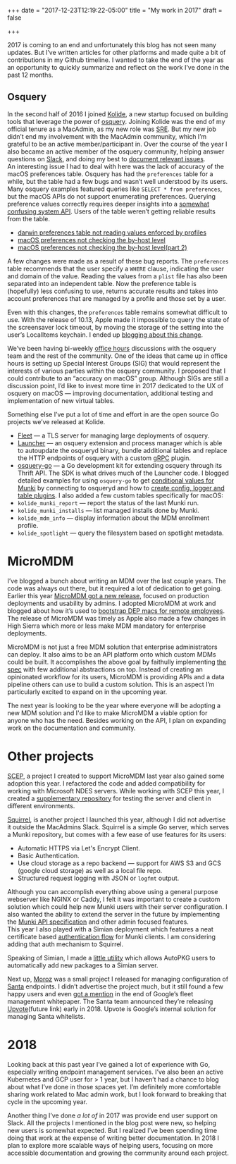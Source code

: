 +++
date = "2017-12-23T12:19:22-05:00"
title = "My work in 2017"
draft = false

+++

2017 is coming to an end and unfortunately this blog has not seen many updates. But I’ve written articles for other platforms and made quite a bit of contributions in my Github timeline. I wanted to take the end of the year as an opportunity to quickly summarize and reflect on the work I’ve done in the past 12 months. 

<!--more-->

## Osquery 

In the second half of 2016 I joined [Kolide](https://kolide.com/), a new startup focused on building tools that leverage the power of [osquery](https://osquery.io/). Joining Kolide was the end of my official tenure as a MacAdmin, as my new role was [SRE](https://landing.google.com/sre/). But my new job didn’t end my involvement with the MacAdmin community, which I’m grateful to be an active member/participant in. Over the course of the year I also became an active member of the osquery community, helping answer questions on [Slack](https://osquery-slack.herokuapp.com/), and doing my best to [document relevant issues](https://github.com/facebook/osquery/issues?utf8=%E2%9C%93&q=author%3Agroob+).  
An interesting issue I had to deal with here was the lack of accuracy of the macOS preferences table. Osquery has had the `preferences` table for a while, but the table had a few bugs and wasn’t well understood by its users. Many osquery examples featured queries like `SELECT * from preferences`, but the macOS APIs do not support enumerating preferences. Querying preference values correctly requires deeper insights into a [somewhat confusing system API](https://developer.apple.com/library/content/documentation/CoreFoundation/Conceptual/CFPreferences/Concepts/PreferenceDomains.html#//apple_ref/doc/uid/20001168-CJBEJBHH). Users of the table weren’t getting reliable results from the table. 


- [darwin preferences table not reading values enforced by profiles](https://github.com/facebook/osquery/issues/3083)
- [macOS preferences not checking the by-host level](https://github.com/facebook/osquery/issues/3501)
- [macOS preferences not checking the by-host level(part 2)](https://github.com/facebook/osquery/issues/3942) 

A few changes were made as a result of these bug reports. 
The `preferences` table recommends that the user specify a `WHERE` clause, indicating the user and domain of the value. Reading the values from a `plist` file has also been separated into an independent table. Now the preference table is (hopefully) less confusing to use, returns accurate results and takes into account preferences that are managed by a profile and those set by a user. 

Even with this changes, the `preferences` table remains somewhat difficult to use. With the release of 10.13, Apple made it impossible to query the state of the screensaver lock timeout, by moving the storage of the setting into the user’s LocalItems keychain. I ended up [blogging about this change](https://blog.kolide.com/screensaver-security-on-macos-10-13-is-broken-a385726e2ae2).

We’ve been having  bi-weekly [office hours](https://twitter.com/osquery/status/941725274109906945) discussions with the osquery team and the rest of the community. One of the ideas that came up in office hours is setting up Special Interest Groups (SIG) that would represent the interests of various parties within the osquery community. I proposed that I could contribute to an “accuracy on macOS” group. Although SIGs are still a discussion point, I’d like to invest more time in 2017 dedicated to the UX of osquery on macOS — improving documentation, additional testing and implementation of new virtual tables. 

Something else I’ve put a lot of time and effort in are the open source Go projects we’ve released at Kolide. 

- [Fleet](https://github.com/kolide/fleet) — a TLS server for managing large deployments of osquery.  
- [Launcher](https://github.com/kolide/launcher) — an osquery extension and process manager which is able to autoupdate the osqueryd binary, bundle additional tables and replace the HTTP endpoints of osquery with a custom [gRPC](https://grpc.io/) plugin.
- [osquery-go](https://github.com/kolide/osquery-go) — a Go development kit for extending osquery through its Thrift API. The SDK is what drives much of the Launcher code. I blogged detailed examples for using `osquery-go` to get [conditional values for Munki](https://blog.kolide.com/power-up-munki-conditions-with-osquery-3de186a239d3) by connecting to osqueryd and how to [create config, logger and table plugins](https://blog.gopheracademy.com/advent-2017/osquery-sdk/). I also added a few custom tables specifically for macOS: 
- `kolide_munki_report` — report the status of the last Munki run. 
- `kolide_munki_installs` — list managed installs done by Munki. 
- `kolide_mdm_info` — display information about the MDM enrollment profile.  
- `kolide_spotlight` — query the filesystem based on spotlight metadata. 


# MicroMDM 

I’ve blogged a bunch about writing an MDM over the last couple years. The code was always out there, but it required a lot of dedication to get going. Earlier this year [MicroMDM got a new release](https://micromdm.io/), focused on production deployments and usability by admins. I adopted MicroMDM at work and blogged about how it’s used to [bootstrap DEP macs for remote employees](https://blog.kolide.com/macos-on-boarding-at-kolide-fab71345986e). 
The release of MicroMDM was timely as Apple also made a few changes in High Sierra which more or less make MDM mandatory for enterprise deployments. 

MicroMDM is not just a free MDM solution that enterprise administrators can deploy. It also aims to be an API platform onto which custom MDMs could be built. It accomplishes the above goal by faithully implementing [the spec](https://developer.apple.com/library/content/documentation/Miscellaneous/Reference/MobileDeviceManagementProtocolRef/3-MDM_Protocol/MDM_Protocol.html) with few additional abstractions on top. Instead of creating an opinionated workflow for its users, MicroMDM is providing APIs and a data pipeline others can use to build a custom solution. This is an aspect I’m particularly excited to expand on in the upcoming year.

The next year is looking to be the year where everyone will be adopting a new MDM solution and I'd like to make MicroMDM a viable option for anyone who has the need. Besides working on the API, I plan on expanding work on the documentation and community.


# Other projects

[SCEP](https://github.com/micromdm/scep), a project I created to support MicroMDM last year also gained some adoption this year. I refactored the code and added compatibility for working with Microsoft NDES servers. While working with SCEP this year, I created a [supplementary repository](https://github.com/groob/mac-scep-playground) for testing the server and client in different environments. 

[Squirrel](https://github.com/micromdm/squirrel), is another project I launched this year, although I did not advertise it outside the MacAdmins Slack. Squirrel is a simple Go server, which serves a Munki repository, but comes with a few ease of use features for its users:


- Automatic HTTPS via Let's Encrypt Client.
- Basic Authentication.
- Use cloud storage as a repo backend — support for AWS S3 and GCS (google cloud storage) as well as a local file repo.
- Structured request logging with JSON or `logfmt` output.

Although you can accomplish everything above using a general purpose webserver like NGINX or Caddy, I felt it was important to create a custom solution which could help new Munki users with their server configuration. I also wanted the ability to extend the server in the future by implementing the [Munki API specification](https://github.com/munki/mwa2/wiki/API-notes) and other admin focused features.  
This year I also played with a Simian deployment which features a neat certificate based [authentication flow](https://github.com/groob/go-simian/blob/3f72c4acfe79a4bad12e95aec0bbd660ac983e76/simian/simian.go#L198-L200) for Munki clients. I am considering adding that auth mechanism to Squirrel.  

Speaking of Simian, I made a [little utility](https://github.com/groob/simian-import) which allows AutoPKG users to automatically add new packages to a Simian server. 

Next up, [Moroz](https://github.com/groob/moroz) was a small project I released for managing configuration of [Santa](https://github.com/google/santa#santa) endpoints. I didn’t advertise the project much, but it still found a few happy users and even [got a mention](https://services.google.com/fh/files/misc/fleet_management_at_scale_white_paper.pdf) in the end of Google’s fleet management whitepaper. 
The Santa team announced they’re releasing [Upvote](https://github.com/google/upvote)(future link) early in 2018. Upvote is Google’s internal solution for managing Santa whitelists. 


# 2018

Looking back at this past year I’ve gained a lot of experience with Go, especially writing endpoint management services. I’ve also been an active Kubernetes and GCP user for > 1 year, but I haven’t had a chance to blog about what I’ve done in those spaces yet. I’m definitely more comfortable sharing work related to Mac admin work, but I look forward to breaking that cycle in the upcoming year. 

Another thing I’ve done *a lot of* in 2017 was provide end user support on Slack. All the projects I mentioned in the blog post were new, so helping new users is somewhat expected. But I realized I’ve been spending time doing that work at the expense of writing better documentation. In 2018 I plan to explore more scalable ways of helping users, focusing on more accessible documentation and growing the community around each project. 
